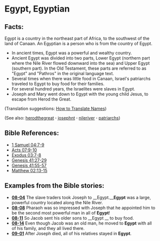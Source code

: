 # Egypt, Egyptian #

## Facts: ##

Egypt is a country in the northeast part of Africa, to the southwest of the land of Canaan. An Egyptian is a person who is from the country of Egypt.

* In ancient times, Egypt was a powerful and wealthy country.
* Ancient Egypt was divided into two parts, Lower Egypt (northern part where the Nile River flowed downward into the sea) and Upper Egypt (southern part). In the Old Testament, these parts are referred to as "Egypt" and "Pathros" in the original language text.
* Several times when there was little food in Canaan, Israel's patriarchs traveled to Egypt to buy food for their families.
* For several hundred years, the Israelites were slaves in Egypt.
* Joseph and Mary went down to Egypt with the young child Jesus, to escape from Herod the Great.

(Translation suggestions: [How to Translate Names](https://git.door43.org/Door43/en-ta-translate-vol1/src/master/content/translate_names.md))

(See also: [herodthegreat](../other/herodthegreat.md) **·** [josephnt](../other/josephnt.md) **·** [nileriver](../other/nileriver.md) **·** [patriarchs](../other/patriarchs.md))

## Bible References: ##

* [1 Samuel 04:7-9](https://door43.org/en/bible/notes/1sa/04/07)
* [Acts 07:9-10](https://door43.org/en/bible/notes/act/07/09)
* [Exodus 03:7-8](https://door43.org/en/bible/notes/exo/03/07)
* [Genesis 41:27-29](https://door43.org/en/bible/notes/gen/41/27)
* [Genesis 41:55-57](https://door43.org/en/bible/notes/gen/41/55)
* [Matthew 02:13-15](https://door43.org/en/bible/notes/mat/02/13)

## Examples from the Bible stories: ##

* __[08-04](https://door43.org/en/obs/notes/frames/08-04)__ The slave traders took Joseph to __Egypt.____Egypt__  was a large, powerful country located along the Nile River.
* __[08-08](https://door43.org/en/obs/notes/frames/08-08)__ Pharaoh was so impressed with Joseph that he appointed him to be the second most powerful man in all of __Egypt__!
* __[08-11](https://door43.org/en/obs/notes/frames/08-11)__ So Jacob sent his older sons to __Egypt __  to buy food.
* __[08-14](https://door43.org/en/obs/notes/frames/08-14)__ Even though Jacob was an old man, he moved to __Egypt__  with all of his family, and they all lived there.
* __[09-01](https://door43.org/en/obs/notes/frames/09-01)__ After Joseph died, all of his relatives stayed in __Egypt__.




